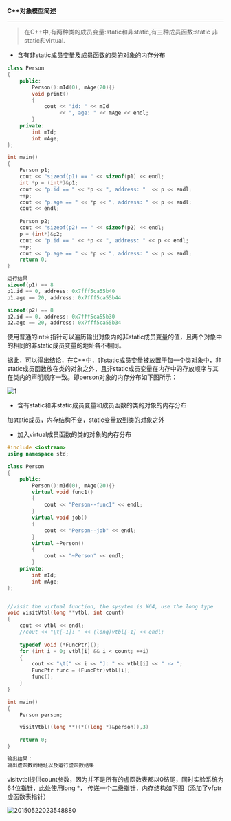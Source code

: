 **C++对象模型简述**

-----

> 在C++中,有两种类的成员变量:static和非static,有三种成员函数:static 非static和virtual.

- 含有非static成员变量及成员函数的类的对象的内存分布 

```c++
class Person
{
    public:
        Person():mId(0), mAge(20){}
        void print()
        {
            cout << "id: " << mId
                 << ", age: " << mAge << endl;
        }
    private:
        int mId;
        int mAge;
}; 

int main()
{
    Person p1;
    cout << "sizeof(p1) == " << sizeof(p1) << endl;
    int *p = (int*)&p1;
    cout << "p.id == " << *p << ", address: "  << p << endl;
    ++p;
    cout << "p.age == " << *p << ", address: " << p << endl;
    cout << endl;
    
    Person p2;
    cout << "sizeof(p2) == " << sizeof(p2) << endl;
    p = (int*)&p2;
    cout << "p.id == " << *p << ", address: " << p << endl;
    ++p;
    cout << "p.age == " << *p << ", address: " << p << endl;
    return 0;
} 

运行结果
sizeof(p1) == 8
p1.id == 0, address: 0x7fff5ca55b40
p1.age == 20, address: 0x7fff5ca55b44

sizeof(p2) == 8
p2.id == 0, address: 0x7fff5ca55b30
p2.age == 20, address: 0x7fff5ca55b34
```

使用普通的int＊指针可以遍历输出对象内的非static成员变量的值，且两个对象中的相同的非static成员变量的地址各不相同。 

据此，可以得出结论，在C++中，非static成员变量被放置于每一个类对象中，非static成员函数放在类的对象之外，且非static成员变量在内存中的存放顺序与其在类内的声明顺序一致。即person对象的内存分布如下图所示：

![1](/Users/tatamaaki/Desktop/1.png)

- 含有static和非static成员变量和成员函数的类的对象的内存分布

加static成员，内存结构不变，static变量放到类的对象之外

- 加入virtual成员函数的类的对象的内存分布

```c++
#include <iostream>
using namespace std;

class Person
{
    public:
        Person():mId(0), mAge(20){}
        virtual void func1()  
        {  
            cout << "Person--func1" << endl;
        }  
        virtual void job()  
        {  
            cout << "Person--job" << endl;  
        }  
        virtual ~Person()  
        {  
            cout << "~Person" << endl;  
        }  
    private:
        int mId;
        int mAge;
}; 


//visit the virtual function, the sysytem is X64, use the long type
void visitVtbl(long **vtbl, int count)  
{  
    cout << vtbl << endl;  
    //cout << "\t[-1]: " << (long)vtbl[-1] << endl;  
  
    typedef void (*FuncPtr)();  
    for (int i = 0; vtbl[i] && i < count; ++i)  
    {  
        cout << "\t[" << i << "]: " << vtbl[i] << " -> ";  
        FuncPtr func = (FuncPtr)vtbl[i];  
        func();  
    }  
}  

int main()  
{  
    Person person;  

    visitVtbl((long **)(*((long *)&person)),3)
	 
    return 0;  
} 

输出结果：
输出虚函数的地址以及运行虚函数结果
```

visitvtbl提供count参数，因为并不是所有的虚函数表都以0结尾，同时实验系统为64位指针，此处使用long *， 传递一个二级指针，内存结构如下图（添加了vfptr 虚函数表指针）

![20150522023548880](/Users/tatamaaki/Desktop/20150522023548880.png)

